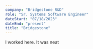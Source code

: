 ```yaml
---
company: "Bridgestone R&D"
role: "Sr. Systems Software Engineer"
dateStart: "07/18/2023"
dateEnd: "present"
title: "Bridgestone"
---
```


I worked here. It was neat
